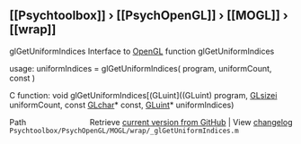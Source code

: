 ## [[Psychtoolbox]] &#8250; [[PsychOpenGL]] &#8250; [[MOGL]] &#8250; [[wrap]]

glGetUniformIndices  Interface to [OpenGL](OpenGL) function glGetUniformIndices  
  
usage:  uniformIndices = glGetUniformIndices( program, uniformCount, const )  
  
C function:  void glGetUniformIndices[(GLuint]((GLuint) program, [GLsizei](GLsizei) uniformCount, const [GLchar](GLchar)\* const, [GLuint](GLuint)\* uniformIndices)  




<div class="code_header" style="text-align:right;">
  <span style="float:left;">Path&nbsp;&nbsp;</span> <span class="counter">Retrieve <a href=
  "https://raw.github.com/Psychtoolbox-3/Psychtoolbox-3/beta/Psychtoolbox/PsychOpenGL/MOGL/wrap/_glGetUniformIndices.m">current version from GitHub</a> | View <a href=
  "https://github.com/Psychtoolbox-3/Psychtoolbox-3/commits/beta/Psychtoolbox/PsychOpenGL/MOGL/wrap/_glGetUniformIndices.m">changelog</a></span>
</div>
<div class="code">
  <code>Psychtoolbox/PsychOpenGL/MOGL/wrap/_glGetUniformIndices.m</code>
</div>

